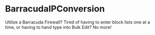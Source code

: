 # BarracudaIPConversion
Utilize a Barracuda Firewall? Tired of having to enter block lists one at a time, or having to hand type into Bulk Edit? No more!
